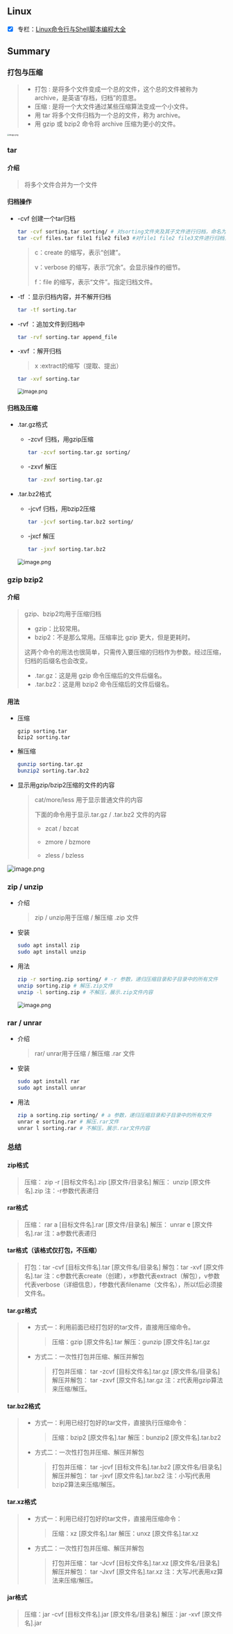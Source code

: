 ## Linux 

- [x] 专栏：[Linux命令行与Shell脚本编程大全](http://www.imooc.com/read/39)



## Summary

### 打包与压缩



> * 打包 : 是将多个文件变成一个总的文件，这个总的文件被称为 archive，是英语“存档，归档”的意思。
> * 压缩 : 是将一个大文件通过某些压缩算法变成一个小文件。
> * 用 tar 将多个文件归档为一个总的文件，称为 archive。
> * 用 gzip 或 bzip2 命令将 archive 压缩为更小的文件。

<img src="https://i.loli.net/2020/03/22/VbKBohJ2rD8CYLn.png" alt="image.png" style="zoom:30%;" />

### tar

#### 介绍

> 将多个文件合并为一个文件

#### 归档操作

- -cvf 创建一个tar归档

  ```bash
  tar -cvf sorting.tar sorting/ # 对sorting文件夹及其子文件进行归档，命名为sorting.tar
  tar -cvf files.tar file1 file2 file3 #对file1 file2 file3文件进行归档，命名为files.tar
  ```

  > c：create 的缩写，表示“创建”。
  >
  > v：verbose 的缩写，表示“冗余”。会显示操作的细节。
  >
  > f：file 的缩写，表示“文件”。指定归档文件。

- -tf ：显示归档内容，并不解开归档

  ```bash
  tar -tf sorting.tar
  ```

- -rvf ：追加文件到归档中

  ```bash
  tar -rvf sorting.tar append_file
  ```

- -xvf ：解开归档

  > x :extract的缩写（提取、提出）

  ```bash
  tar -xvf sorting.tar
  ```

  <img src="https://i.loli.net/2020/03/23/d6yDSBJsCFr1MRG.png" alt="image.png" style="zoom:80%;" />



#### 归档及压缩

- .tar.gz格式

  - -zcvf 归档，用gzip压缩

    ```bash
    tar -zcvf sorting.tar.gz sorting/
    ```

  - -zxvf 解压

    ```bash
    tar -zxvf sorting.tar.gz
    ```

- .tar.bz2格式

  - -jcvf 归档，用bzip2压缩

    ```bash
    tar -jcvf sorting.tar.bz2 sorting/
    ```

  - -jxcf 解压

    ```bash
    tar -jxvf sorting.tar.bz2
    ```

  <img src="https://i.loli.net/2020/03/23/wM8qIiN2UBAOuh3.png" alt="image.png" style="zoom:90%;" />

  

### gzip bzip2

#### 介绍

  > gzip、bzip2均用于压缩归档
  >
  > * gzip：比较常用。
  > * bzip2：不是那么常用。压缩率比 gzip 更大，但是更耗时。
  >
  > 这两个命令的用法也很简单，只需传入要压缩的归档作为参数。经过压缩，归档的后缀名也会改变。
  >
  > * .tar.gz：这是用 gzip 命令压缩后的文件后缀名。
  > * .tar.bz2：这是用 bzip2 命令压缩后的文件后缀名。

#### 用法

  - 压缩

    ```
    gzip sorting.tar
    bzip2 sorting.tar
    ```

  - 解压缩

    ```bash
    gunzip sorting.tar.gz
    bunzip2 sorting.tar.bz2
    ```

  - 显示用gzip/bzip2压缩的文件的内容

    > cat/more/less 用于显示普通文件的内容
    >
    > 下面的命令用于显示.tar.gz / .tar.bz2 文件的内容
    >
    > - zcat / bzcat
    >
    > - zmore / bzmore
    >
    > - zless / bzless 

  ![image.png](https://i.loli.net/2020/03/23/lVXxf7cMG2YokWm.png)

  

### zip / unzip  

- 介绍

  > zip / unzip用于压缩 / 解压缩 .zip 文件

- 安装

  ```bash
  sudo apt install zip
  sudo apt install unzip
  ```

- 用法

  ```bash
  zip -r sorting.zip sorting/ # -r 参数，递归压缩目录和子目录中的所有文件
  unzip sorting.zip # 解压.zip文件
  unzip -l sorting.zip # 不解压，展示.zip文件内容
  ```

  <img src="https://i.loli.net/2020/03/23/epZ7CIYi3orT6X9.png" alt="image.png" style="zoom:90%;" />

  

  

### rar / unrar

- 介绍

  > rar/ unrar用于压缩 / 解压缩 .rar 文件

- 安装

  ```bash
  sudo apt install rar
  sudo apt install unrar
  ```

- 用法

  ```bash
  zip a sorting.zip sorting/ # a 参数，递归压缩目录和子目录中的所有文件
  unrar e sorting.rar # 解压.rar文件
  unrar l sorting.rar # 不解压，展示.rar文件内容
  ```



### 总结

#### zip格式

> 压缩： zip -r [目标文件名].zip [原文件/目录名]
> 解压： unzip [原文件名].zip
> 注：-r参数代表递归



#### rar格式

> 压缩： rar a [目标文件名].rar [原文件/目录名]
> 解压： unrar e [原文件名].rar
> 注：a参数代表递归



#### tar格式（该格式仅打包，不压缩）

> 打包：tar -cvf [目标文件名].tar [原文件名/目录名]
> 解包：tar -xvf [原文件名].tar
> 注：c参数代表create（创建），x参数代表extract（解包），v参数代表verbose（详细信息），f参数代表filename（文件名），所以f后必须接文件名。



#### tar.gz格式

> - 方式一：利用前面已经打包好的tar文件，直接用压缩命令。
>
>   > 压缩：gzip [原文件名].tar
>   > 解压：gunzip [原文件名].tar.gz
>
> - 方式二：一次性打包并压缩、解压并解包
>
>   > 打包并压缩： tar -zcvf [目标文件名].tar.gz [原文件名/目录名]
>   > 解压并解包： tar -zxvf [原文件名].tar.gz
>   > 注：z代表用gzip算法来压缩/解压。



#### tar.bz2格式

> - 方式一：利用已经打包好的tar文件，直接执行压缩命令：
>
>   > 压缩：bzip2 [原文件名].tar
>   > 解压：bunzip2 [原文件名].tar.bz2
>
> - 方式二：一次性打包并压缩、解压并解包
>
>   > 打包并压缩： tar -jcvf [目标文件名].tar.bz2 [原文件名/目录名]
>   > 解压并解包： tar -jxvf [原文件名].tar.bz2
>   > 注：小写j代表用bzip2算法来压缩/解压。



#### tar.xz格式

> - 方式一：利用已经打包好的tar文件，直接用压缩命令：
>
>   > 压缩：xz [原文件名].tar
>   > 解压：unxz [原文件名].tar.xz
>
> - 方式二：一次性打包并压缩、解压并解包
>
>   > 打包并压缩： tar -Jcvf [目标文件名].tar.xz [原文件名/目录名]
>   > 解压并解包： tar -Jxvf [原文件名].tar.xz
>   > 注：大写J代表用xz算法来压缩/解压。



#### jar格式

> 压缩：jar -cvf [目标文件名].jar [原文件名/目录名]
> 解压：jar -xvf [原文件名].jar

